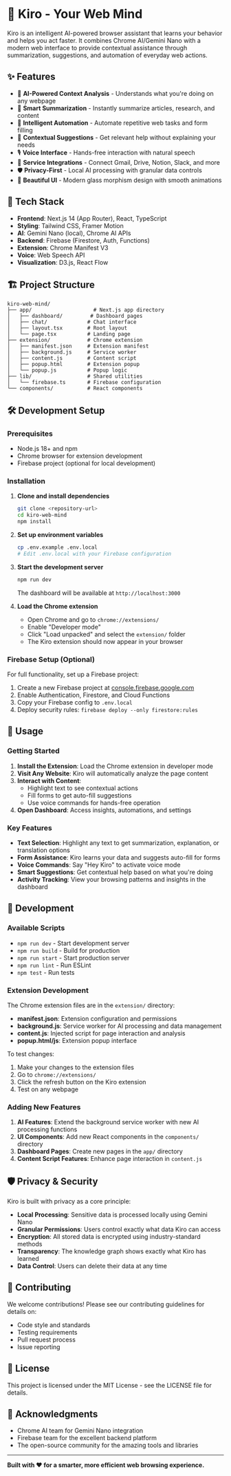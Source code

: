 # 🧠 Kiro - Your Web Mind

Kiro is an intelligent AI-powered browser assistant that learns your behavior and helps you act faster. It combines Chrome AI/Gemini Nano with a modern web interface to provide contextual assistance through summarization, suggestions, and automation of everyday web actions.

## ✨ Features

- 🤖 **AI-Powered Context Analysis** - Understands what you're doing on any webpage
- 📝 **Smart Summarization** - Instantly summarize articles, research, and content
- 🔄 **Intelligent Automation** - Automate repetitive web tasks and form filling
- 🎯 **Contextual Suggestions** - Get relevant help without explaining your needs
- 🎙️ **Voice Interface** - Hands-free interaction with natural speech
- 🔗 **Service Integrations** - Connect Gmail, Drive, Notion, Slack, and more
- 🛡️ **Privacy-First** - Local AI processing with granular data controls
- 🎨 **Beautiful UI** - Modern glass morphism design with smooth animations

## 🚀 Tech Stack

- **Frontend**: Next.js 14 (App Router), React, TypeScript
- **Styling**: Tailwind CSS, Framer Motion
- **AI**: Gemini Nano (local), Chrome AI APIs
- **Backend**: Firebase (Firestore, Auth, Functions)
- **Extension**: Chrome Manifest V3
- **Voice**: Web Speech API
- **Visualization**: D3.js, React Flow

## 🏗️ Project Structure

```
kiro-web-mind/
├── app/                    # Next.js app directory
│   ├── dashboard/         # Dashboard pages
│   ├── chat/             # Chat interface
│   ├── layout.tsx        # Root layout
│   └── page.tsx          # Landing page
├── extension/            # Chrome extension
│   ├── manifest.json     # Extension manifest
│   ├── background.js     # Service worker
│   ├── content.js        # Content script
│   ├── popup.html        # Extension popup
│   └── popup.js          # Popup logic
├── lib/                  # Shared utilities
│   └── firebase.ts       # Firebase configuration
└── components/           # React components
```

## 🛠️ Development Setup

### Prerequisites

- Node.js 18+ and npm
- Chrome browser for extension development
- Firebase project (optional for local development)

### Installation

1. **Clone and install dependencies**
   ```bash
   git clone <repository-url>
   cd kiro-web-mind
   npm install
   ```

2. **Set up environment variables**
   ```bash
   cp .env.example .env.local
   # Edit .env.local with your Firebase configuration
   ```

3. **Start the development server**
   ```bash
   npm run dev
   ```
   The dashboard will be available at `http://localhost:3000`

4. **Load the Chrome extension**
   - Open Chrome and go to `chrome://extensions/`
   - Enable "Developer mode"
   - Click "Load unpacked" and select the `extension/` folder
   - The Kiro extension should now appear in your browser

### Firebase Setup (Optional)

For full functionality, set up a Firebase project:

1. Create a new Firebase project at [console.firebase.google.com](https://console.firebase.google.com)
2. Enable Authentication, Firestore, and Cloud Functions
3. Copy your Firebase config to `.env.local`
4. Deploy security rules: `firebase deploy --only firestore:rules`

## 🎯 Usage

### Getting Started

1. **Install the Extension**: Load the Chrome extension in developer mode
2. **Visit Any Website**: Kiro will automatically analyze the page content
3. **Interact with Content**: 
   - Highlight text to see contextual actions
   - Fill forms to get auto-fill suggestions
   - Use voice commands for hands-free operation
4. **Open Dashboard**: Access insights, automations, and settings

### Key Features

- **Text Selection**: Highlight any text to get summarization, explanation, or translation options
- **Form Assistance**: Kiro learns your data and suggests auto-fill for forms
- **Voice Commands**: Say "Hey Kiro" to activate voice mode
- **Smart Suggestions**: Get contextual help based on what you're doing
- **Activity Tracking**: View your browsing patterns and insights in the dashboard

## 🔧 Development

### Available Scripts

- `npm run dev` - Start development server
- `npm run build` - Build for production
- `npm run start` - Start production server
- `npm run lint` - Run ESLint
- `npm test` - Run tests

### Extension Development

The Chrome extension files are in the `extension/` directory:

- **manifest.json**: Extension configuration and permissions
- **background.js**: Service worker for AI processing and data management
- **content.js**: Injected script for page interaction and analysis
- **popup.html/js**: Extension popup interface

To test changes:
1. Make your changes to the extension files
2. Go to `chrome://extensions/`
3. Click the refresh button on the Kiro extension
4. Test on any webpage

### Adding New Features

1. **AI Features**: Extend the background service worker with new AI processing functions
2. **UI Components**: Add new React components in the `components/` directory
3. **Dashboard Pages**: Create new pages in the `app/` directory
4. **Content Script Features**: Enhance page interaction in `content.js`

## 🛡️ Privacy & Security

Kiro is built with privacy as a core principle:

- **Local Processing**: Sensitive data is processed locally using Gemini Nano
- **Granular Permissions**: Users control exactly what data Kiro can access
- **Encryption**: All stored data is encrypted using industry-standard methods
- **Transparency**: The knowledge graph shows exactly what Kiro has learned
- **Data Control**: Users can delete their data at any time

## 🤝 Contributing

We welcome contributions! Please see our contributing guidelines for details on:

- Code style and standards
- Testing requirements
- Pull request process
- Issue reporting

## 📄 License

This project is licensed under the MIT License - see the LICENSE file for details.

## 🙏 Acknowledgments

- Chrome AI team for Gemini Nano integration
- Firebase team for the excellent backend platform
- The open-source community for the amazing tools and libraries

---

**Built with ❤️ for a smarter, more efficient web browsing experience.**